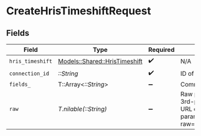 # CreateHrisTimeshiftRequest


## Fields

| Field                                                                                                                                            | Type                                                                                                                                             | Required                                                                                                                                         | Description                                                                                                                                      |
| ------------------------------------------------------------------------------------------------------------------------------------------------ | ------------------------------------------------------------------------------------------------------------------------------------------------ | ------------------------------------------------------------------------------------------------------------------------------------------------ | ------------------------------------------------------------------------------------------------------------------------------------------------ |
| `hris_timeshift`                                                                                                                                 | [Models::Shared::HrisTimeshift](../../models/shared/hristimeshift.md)                                                                            | :heavy_check_mark:                                                                                                                               | N/A                                                                                                                                              |
| `connection_id`                                                                                                                                  | *::String*                                                                                                                                       | :heavy_check_mark:                                                                                                                               | ID of the connection                                                                                                                             |
| `fields_`                                                                                                                                        | T::Array<*::String*>                                                                                                                             | :heavy_minus_sign:                                                                                                                               | Comma-delimited fields to return                                                                                                                 |
| `raw`                                                                                                                                            | *T.nilable(::String)*                                                                                                                            | :heavy_minus_sign:                                                                                                                               | Raw parameters to include in the 3rd-party request. Encoded as a URL component. eg. raw parameters: foo=bar&zoo=bar -> raw=foo%3Dbar%26zoo%3Dbar |